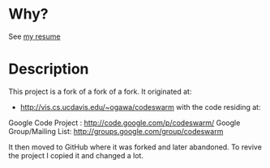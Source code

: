 # Why? #

See [my resume](Resume.md)

# Description #

This project is a fork of a fork of a fork. It originated at:

 * http://vis.cs.ucdavis.edu/~ogawa/codeswarm with the code residing at:

Google Code Project :      http://code.google.com/p/codeswarm/
Google Group/Mailing List: http://groups.google.com/group/codeswarm 

It then moved to GitHub where it was forked and later abandoned. To revive the project I copied it and changed a lot.   